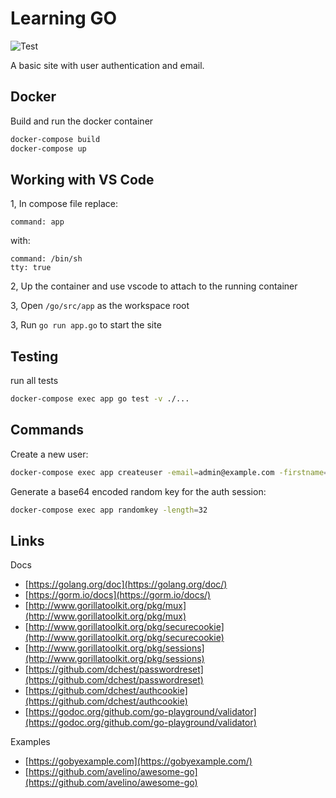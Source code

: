 # Learning GO

![Test](https://github.com/stuartaccent/go/workflows/Test/badge.svg)

A basic site with user authentication and email.

## Docker

Build and run the docker container

```bash
docker-compose build
docker-compose up
```

## Working with VS Code

1, In compose file replace:
```
command: app
```

with:
```
command: /bin/sh
tty: true
```

2, Up the container and use vscode to attach to the running container

3, Open `/go/src/app` as the workspace root

3, Run `go run app.go` to start the site

## Testing

run all tests

```bash
docker-compose exec app go test -v ./...
```

## Commands

Create a new user:
```bash
docker-compose exec app createuser -email=admin@example.com -firstname=Admin -lastname=User -password=password
```

Generate a base64 encoded random key for the auth session:
```bash
docker-compose exec app randomkey -length=32
```

## Links

Docs

* [https://golang.org/doc](https://golang.org/doc/)
* [https://gorm.io/docs](https://gorm.io/docs/)
* [http://www.gorillatoolkit.org/pkg/mux](http://www.gorillatoolkit.org/pkg/mux)
* [http://www.gorillatoolkit.org/pkg/securecookie](http://www.gorillatoolkit.org/pkg/securecookie)
* [http://www.gorillatoolkit.org/pkg/sessions](http://www.gorillatoolkit.org/pkg/sessions)
* [https://github.com/dchest/passwordreset](https://github.com/dchest/passwordreset)
* [https://github.com/dchest/authcookie](https://github.com/dchest/authcookie)
* [https://godoc.org/github.com/go-playground/validator](https://godoc.org/github.com/go-playground/validator)

Examples

* [https://gobyexample.com](https://gobyexample.com/)
* [https://github.com/avelino/awesome-go](https://github.com/avelino/awesome-go)

